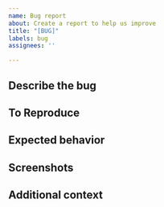 ```yaml
---
name: Bug report
about: Create a report to help us improve
title: "[BUG]"
labels: bug
assignees: ''

---
```


## Describe the bug


## To Reproduce


## Expected behavior


## Screenshots


## Additional context

